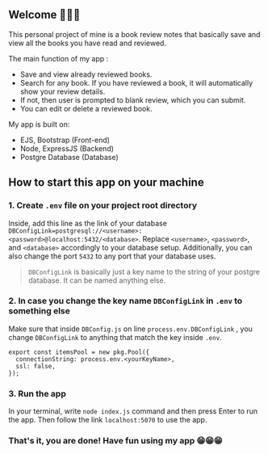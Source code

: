 ## Welcome 🙌🥳🎇
This personal project of mine is a book review notes that basically save and view all the books you have read and reviewed.

The main function of my app :
- Save and view already reviewed books.
- Search for any book. If you have reviewed a book, it will automatically show your review details.
- If not, then user is prompted to blank review, which you can submit.
- You can edit or delete a reviewed book.

My app is built on:
- EJS, Bootstrap (Front-end)
- Node, ExpressJS (Backend)
- Postgre Database (Database)

## How to start this app on your machine
### 1. Create `.env` file on your project root directory
Inside, add this line as the link of your database `DBConfigLink=postgresql://<username>:<password>@localhost:5432/<database>`.
Replace `<username>`, `<password>`, and `<database>` accordingly to your database setup.
Additionally, you can also change the port `5432` to any port that your database uses.

> `DBConfigLink` is basically just a key name to the string of your postgre database. It can be named anything else.

### 2. In case you change the key name `DBConfigLink` in `.env` to something else
Make sure that inside `DBConfig.js` on line `process.env.DBConfigLink` , you change `DBConfigLink` to anything that match the key inside `.env`.
```
export const itemsPool = new pkg.Pool({
  connectionString: process.env.<yourKeyName>,
  ssl: false,
});
```

### 3. Run the app
In your terminal, write `node index.js` command and then press Enter to run the app. Then follow the link `localhost:5070` to use the app.

### That's it, you are done! Have fun using my app 😁😁😁



